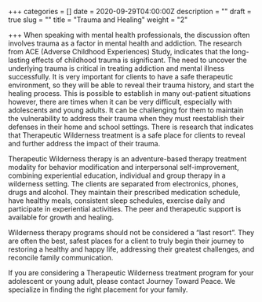 +++
categories = []
date = 2020-09-29T04:00:00Z
description = ""
draft = true
slug = ""
title = "Trauma and Healing"
weight = "2"

+++
When speaking with mental health professionals, the discussion often involves trauma as a factor in mental health and addiction. The research from ACE (Adverse Childhood Experiences) Study, indicates that the long-lasting effects of childhood trauma is significant. The need to uncover the underlying trauma is critical in treating addiction and mental illness successfully. It is very important for clients to have a safe therapeutic environment, so they will be able to reveal their trauma history, and start the healing process. This is possible to establish in many out-patient situations however, there are times when it can be very difficult, especially with adolescents and young adults. It can be challenging for them to maintain the vulnerability to address their trauma when they must reestablish their defenses in their home and school settings. There is research that indicates that Therapeutic Wilderness treatment is a safe place for clients to reveal and further address the impact of their trauma.

Therapeutic Wilderness therapy is an adventure-based therapy treatment modality for behavior modification and interpersonal self-improvement, combining experiential education, individual and group therapy in a wilderness setting. The clients are separated from electronics, phones, drugs and alcohol. They maintain their prescribed medication schedule, have healthy meals, consistent sleep schedules, exercise daily and participate in experiential activities. The peer and therapeutic support is available for growth and healing.

Wilderness therapy programs should not be considered a “last resort”. They are often the best, safest places for a client to truly begin their journey to restoring a healthy and happy life, addressing their greatest challenges, and reconcile family communication.

If you are considering a Therapeutic Wilderness treatment program for your adolescent or young adult, please contact Journey Toward Peace. We specialize in finding the right placement for your family.
